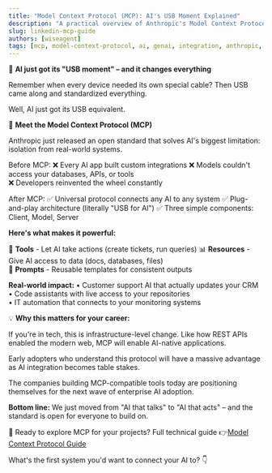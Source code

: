 ```yaml
---
title: "Model Context Protocol (MCP): AI's USB Moment Explained"
description: "A practical overview of Anthropic's Model Context Protocol (MCP)—why it matters, how it standardises AI integration, and what it means for developers, enterprise teams, and the future of AI-native applications."
slug: linkedin-mcp-guide
authors: [wiseagent]
tags: [mcp, model-context-protocol, ai, genai, integration, anthropic, enterprise, best-practices]
---
```


🎯 **AI just got its "USB moment" – and it changes everything**

Remember when every device needed its own special cable? Then USB came along and standardized everything. 

Well, AI just got its USB equivalent.

🧠 **Meet the Model Context Protocol (MCP)**

Anthropic just released an open standard that solves AI's biggest limitation: isolation from real-world systems.

Before MCP:
❌ Every AI app built custom integrations
❌ Models couldn't access your databases, APIs, or tools  
❌ Developers reinvented the wheel constantly

After MCP:
✅ Universal protocol connects any AI to any system
✅ Plug-and-play architecture (literally "USB for AI")
✅ Three simple components: Client, Model, Server

**Here's what makes it powerful:**

🔧 **Tools** - Let AI take actions (create tickets, run queries)
📊 **Resources** - Give AI access to data (docs, databases, files)  
💬 **Prompts** - Reusable templates for consistent outputs

**Real-world impact:**
• Customer support AI that actually updates your CRM
• Code assistants with live access to your repositories  
• IT automation that connects to your monitoring systems

💡 **Why this matters for your career:**

If you're in tech, this is infrastructure-level change. Like how REST APIs enabled the modern web, MCP will enable AI-native applications.

Early adopters who understand this protocol will have a massive advantage as AI integration becomes table stakes.

The companies building MCP-compatible tools today are positioning themselves for the next wave of enterprise AI adoption.

**Bottom line:** We just moved from "AI that talks" to "AI that acts" – and the standard is open for everyone to build on.

🔗 Ready to explore MCP for your projects? Full technical guide 👉[Model Context Protocol Guide](https://wiseagent.github.io/blogs/docs/GenAI/GithubCopilotAIApplications/mcp_guide)

What's the first system you'd want to connect your AI to? 👇
